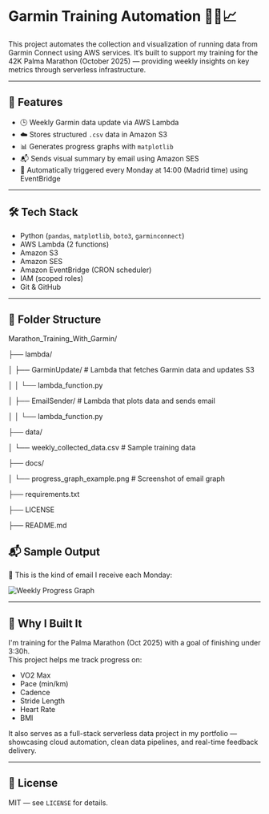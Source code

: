 # Garmin Training Automation 🏃‍♂️📈

This project automates the collection and visualization of running data from Garmin Connect using AWS services. It’s built to support my training for the 42K Palma Marathon (October 2025) — providing weekly insights on key metrics through serverless infrastructure.

---

## 🚀 Features

- 🕒 Weekly Garmin data update via AWS Lambda
- ☁️ Stores structured `.csv` data in Amazon S3
- 📊 Generates progress graphs with `matplotlib`
- 📬 Sends visual summary by email using Amazon SES
- 🔄 Automatically triggered every Monday at 14:00 (Madrid time) using EventBridge

---

## 🛠️ Tech Stack

- Python (`pandas`, `matplotlib`, `boto3`, `garminconnect`)
- AWS Lambda (2 functions)
- Amazon S3
- Amazon SES
- Amazon EventBridge (CRON scheduler)
- IAM (scoped roles)
- Git & GitHub

---

## 📁 Folder Structure
Marathon_Training_With_Garmin/

├── lambda/

│   ├── GarminUpdate/               # Lambda that fetches Garmin data and updates S3

│   │   └── lambda_function.py

│   ├── EmailSender/                # Lambda that plots data and sends email

│   │   └── lambda_function.py

├── data/

│   └── weekly_collected_data.csv   # Sample training data

├── docs/

│   └── progress_graph_example.png  # Screenshot of email graph

├── requirements.txt

├── LICENSE

├── README.md

## 📬 Sample Output

📧 This is the kind of email I receive each Monday:

![Weekly Progress Graph](docs/progress_graph_example.png)

---

## 🎯 Why I Built It

I'm training for the Palma Marathon (Oct 2025) with a goal of finishing under 3:30h.  
This project helps me track progress on:

- VO2 Max
- Pace (min/km)
- Cadence
- Stride Length
- Heart Rate
- BMI

It also serves as a full-stack serverless data project in my portfolio — showcasing cloud automation, clean data pipelines, and real-time feedback delivery.

---

## 📄 License

MIT — see `LICENSE` for details.
